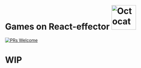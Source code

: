 # Games on React-effector <img src="https://twistedsifter.files.wordpress.com/2016/03/scientist-street-fighter-game-pixel-art-animation-by-diego-sanches-1.gif?w=360&h=450" height="80" alt="Octocat"> 
[![PRs Welcome](https://img.shields.io/badge/PRs-welcome-brightgreen.svg?style=flat-square)](http://makeapullrequest.com)
# WIP
